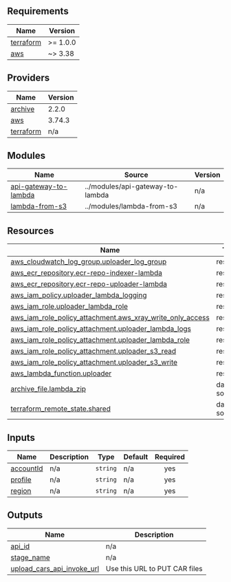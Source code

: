 <!-- BEGIN_TF_DOCS -->
## Requirements

| Name | Version |
|------|---------|
| <a name="requirement_terraform"></a> [terraform](#requirement\_terraform) | >= 1.0.0 |
| <a name="requirement_aws"></a> [aws](#requirement\_aws) | ~> 3.38 |

## Providers

| Name | Version |
|------|---------|
| <a name="provider_archive"></a> [archive](#provider\_archive) | 2.2.0 |
| <a name="provider_aws"></a> [aws](#provider\_aws) | 3.74.3 |
| <a name="provider_terraform"></a> [terraform](#provider\_terraform) | n/a |

## Modules

| Name | Source | Version |
|------|--------|---------|
| <a name="module_api-gateway-to-lambda"></a> [api-gateway-to-lambda](#module\_api-gateway-to-lambda) | ../modules/api-gateway-to-lambda | n/a |
| <a name="module_lambda-from-s3"></a> [lambda-from-s3](#module\_lambda-from-s3) | ../modules/lambda-from-s3 | n/a |

## Resources

| Name | Type |
|------|------|
| [aws_cloudwatch_log_group.uploader_log_group](https://registry.terraform.io/providers/hashicorp/aws/latest/docs/resources/cloudwatch_log_group) | resource |
| [aws_ecr_repository.ecr-repo-indexer-lambda](https://registry.terraform.io/providers/hashicorp/aws/latest/docs/resources/ecr_repository) | resource |
| [aws_ecr_repository.ecr-repo-uploader-lambda](https://registry.terraform.io/providers/hashicorp/aws/latest/docs/resources/ecr_repository) | resource |
| [aws_iam_policy.uploader_lambda_logging](https://registry.terraform.io/providers/hashicorp/aws/latest/docs/resources/iam_policy) | resource |
| [aws_iam_role.uploader_lambda_role](https://registry.terraform.io/providers/hashicorp/aws/latest/docs/resources/iam_role) | resource |
| [aws_iam_role_policy_attachment.aws_xray_write_only_access](https://registry.terraform.io/providers/hashicorp/aws/latest/docs/resources/iam_role_policy_attachment) | resource |
| [aws_iam_role_policy_attachment.uploader_lambda_logs](https://registry.terraform.io/providers/hashicorp/aws/latest/docs/resources/iam_role_policy_attachment) | resource |
| [aws_iam_role_policy_attachment.uploader_lambda_role](https://registry.terraform.io/providers/hashicorp/aws/latest/docs/resources/iam_role_policy_attachment) | resource |
| [aws_iam_role_policy_attachment.uploader_s3_read](https://registry.terraform.io/providers/hashicorp/aws/latest/docs/resources/iam_role_policy_attachment) | resource |
| [aws_iam_role_policy_attachment.uploader_s3_write](https://registry.terraform.io/providers/hashicorp/aws/latest/docs/resources/iam_role_policy_attachment) | resource |
| [aws_lambda_function.uploader](https://registry.terraform.io/providers/hashicorp/aws/latest/docs/resources/lambda_function) | resource |
| [archive_file.lambda_zip](https://registry.terraform.io/providers/hashicorp/archive/latest/docs/data-sources/file) | data source |
| [terraform_remote_state.shared](https://registry.terraform.io/providers/hashicorp/terraform/latest/docs/data-sources/remote_state) | data source |

## Inputs

| Name | Description | Type | Default | Required |
|------|-------------|------|---------|:--------:|
| <a name="input_accountId"></a> [accountId](#input\_accountId) | n/a | `string` | n/a | yes |
| <a name="input_profile"></a> [profile](#input\_profile) | n/a | `string` | n/a | yes |
| <a name="input_region"></a> [region](#input\_region) | n/a | `string` | n/a | yes |

## Outputs

| Name | Description |
|------|-------------|
| <a name="output_api_id"></a> [api\_id](#output\_api\_id) | n/a |
| <a name="output_stage_name"></a> [stage\_name](#output\_stage\_name) | n/a |
| <a name="output_upload_cars_api_invoke_url"></a> [upload\_cars\_api\_invoke\_url](#output\_upload\_cars\_api\_invoke\_url) | Use this URL to PUT CAR files |
<!-- END_TF_DOCS -->
